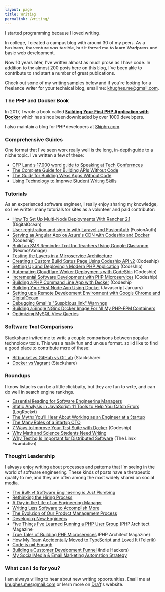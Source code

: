 ```yaml
---
layout: page
title: Writing
permalink: /writing/
---
```


I started programming because I loved writing.

In college, I created a campus blog with around 30 of my peers. As a business, the venture was terrible, but 
it forced me to learn Wordpress and basic web development.

Now 10 years later, I've written almost as much prose as I have code. In addition to the almost 200 posts
here on this blog, I've been able to contribute to and start a number of great publications.

Check out some of my writing samples below and if you're looking for a freelance writer for your technical blog, email me: [khughes.me@gmail.com](mailto:khughes.me@gmail.com).

### The PHP and Docker Book
In 2017, I wrote a book called **[Building Your First PHP Application with Docker](https://leanpub.com/first-php-docker-application)** which has since been downloaded by over 1000 developers.

I also maintain a blog for PHP developers at [Shiphp.com](https://www.shiphp.com/).

### Comprehensive Guides
One format that I've seen work really well is the long, in-depth guide to a niche topic. I've written
a few of these:

- [CFP Land's 17,000 word guide to Speaking at Tech Conferences](https://www.cfpland.com/guides/speaking/)
- [The Complete Guide for Building APIs Without Code](https://www.portablecto.com/guides/api-development)
- [The Guide for Building Webs Apps Without Code](https://www.portablecto.com/guides/web-applications)
- [Using Technology to Improve Student Writing Skills](https://www.thegraidenetwork.com/blog-all/using-technology-to-improve-student-writing-skills)

### Tutorials
As an experienced software engineer, I really enjoy sharing my knowledge, so I've written many tutorials for 
sites as a volunteer and paid contributor: 

- [How To Set Up Multi-Node Deployments With Rancher 2.1](https://www.digitalocean.com/community/tutorials/how-to-set-up-multi-node-deployments-with-rancher-2-1-kubernetes-and-docker-machine-on-ubuntu-18-04) (DigitalOcean)
- [User registration and sign-in with Laravel and FusionAuth](https://fusionauth.io/blog/2020/06/03/user-registration-and-sign-in-with-laravel) (FusionAuth)
- [Serving an Angular App on Azure's CDN with Codeship and Docker](https://rollout.io/blog/serving-an-angular-app-on-azures-cdn-with-codeship-and-docker/) (Codeship)
- [Build an SMS Reminder Tool for Teachers Using Google Classroom](https://www.nexmo.com/blog/2020/06/04/build-an-sms-reminder-tool-for-teachers-using-google-classroom-dr) (Nexmo/Vonage)
- [Testing the Layers in a Microservice Architecture](https://www.karllhughes.com/posts/testing-layers)
- [Creating a Custom Build Status Page Using Codeship API v2](https://rollout.io/blog/creating-a-custom-build-status-page-using-codeship-api-v2/) (Codeship)
- [Setting Up and Deploying a Modern PHP Application](https://rollout.io/blog/setting-up-and-deploying-a-modern-php-application/) (Codeship)
- [Automating Cloudflare Worker Deployments with CodeShip](https://rollout.io/blog/automating-cloudflare-worker-deployments-codeship/) (Codeship)
- [Incremental Software Development with PHP Microservices](https://rollout.io/blog/incremental-software-development-with-php-microservices/) (Codeship)
- [Building a PHP Command Line App with Docker](https://rollout.io/blog/building-a-php-command-line-app-with-docker/) (Codeship)
- [Building Your First Node App Using Docker](https://www.javascriptjanuary.com/blog/building-your-first-node-app-using-docker) (Javascript January)
- [Setting up a Remote Development Environment with Google Chrome and DigitalOcean](https://www.karllhughes.com/posts/remote-development-environment)
- [Debugging Gmail's "Suspicious link" Warnings](https://dev.to/karllhughes/debugging-gmail-s-suspicious-link-warnings-45ia)
- [Building a Single NGinx Docker Image For All My PHP-FPM Containers](https://www.shiphp.com/blog/2018/nginx-php-fpm-with-env)
- [Optimizing MySQL View Queries](https://www.shiphp.com/blog/2019/optimizing-mysql-view-queries)

### Software Tool Comparisons
Stackshare invited me to write a couple comparisons between popular technology tools. This was a really fun and unique format, 
so I'd like to find a good place to contribute more of these:

- [Bitbucket vs GitHub vs GitLab](https://stackshare.io/stackups/bitbucket-vs-github-vs-gitlab) (Stackshare)
- [Docker vs Vagrant](https://stackshare.io/stackups/docker-vs-vagrant-cloud) (Stackshare)

### Roundups
I know listacles can be a little clickbaity, but they are fun to write, and can do 
well in search engine rankings.

- [Essential Reading for Software Engineering Managers](https://www.karllhughes.com/posts/reading-for-engineering-managers)
- [Static Analysis in JavaScript: 11 Tools to Help You Catch Errors](https://blog.logrocket.com/static-analysis-in-javascript-11-tools-to-help-you-catch-errors-before-users-do/) (LogRocket)
- [The Myths You’ll Hear About Working as an Engineer at a Startup](https://www.karllhughes.com/posts/myths-working-engineer-startup)
- [The Many Roles of a Startup CTO](https://www.karllhughes.com/posts/roles-of-startup-cto)
- [7 Ways to Improve Your Test Suite with Docker](https://rollout.io/blog/7-ways-to-improve-your-test-suite-with-docker/) (Codeship)
- [Why Math and Science Students Need Writing](https://www.thegraidenetwork.com/blog-all/2017/10/3/why-math-and-science-students-need-writing)
- [Why Testing Is Important for Distributed Software](https://www.linuxfoundation.org/blog/2017/10/testing-important-distributed-software/) (The Linux Foundation)

### Thought Leadership
I always enjoy writing about processes and patterns that I'm seeing in the world of software engineering. These kinds of
posts have a therapeutic quality to me, and they are often among the most widely shared on social media.

- [The Bulk of Software Engineering is Just Plumbing](https://www.karllhughes.com/posts/plumbing)
- [Rethinking the Hiring Process](https://www.karllhughes.com/posts/rethinking-hiring)
- [A Day in the Life of an Engineering Manager](https://www.karllhughes.com/posts/engineering-manager)
- [Writing Less Software to Accomplish More](https://www.karllhughes.com/posts/less-custom-software)
- [The Evolution of Our Product Management Process](https://www.karllhughes.com/posts/product-management-process)
- [Developing New Engineers](https://www.karllhughes.com/posts/developing-talent)
- [Five Things I’ve Learned Running a PHP User Group](https://www.phparch.com/article/cultivating-a-community-five-things-ive-learned-running-a-php-user-group/) (PHP Architect Magazine)
- [True Tales of Building PHP Microservices](https://www.phparch.com/magazine/2017-2/september/) (PHP Architect Magazine)
- [How My Team Accidentally Moved to TypeScript and Loved It](https://www.telerik.com/blogs/how-my-team-accidentally-moved-to-typescript-and-loved-it) (Telerik)
- [Code is not Enough](https://www.linkedin.com/pulse/code-notenough-karl-l-hughes/)
- [Building a Customer Development Funnel](https://www.indiehackers.com/article/building-a-customer-development-funnel-ca25dbc2d6) (Indie Hackers)
- [My Social Media & Email Marketing Automation Strategy](https://www.sideprojectchecklist.com/2018/my-social-media-automation/)

### What can I do for you?
I am always willing to hear about new writing opportunities. Email me at [khughes.me@gmail.com](mailto:khughes.me@gmail.com) or learn more on [Draft](https://draft.dev)'s website.
